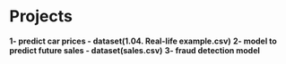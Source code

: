 # Projects

**1- predict car prices - dataset(1.04. Real-life example.csv)**
**2- model to predict future sales - dataset(sales.csv)**
**3- fraud detection model**
